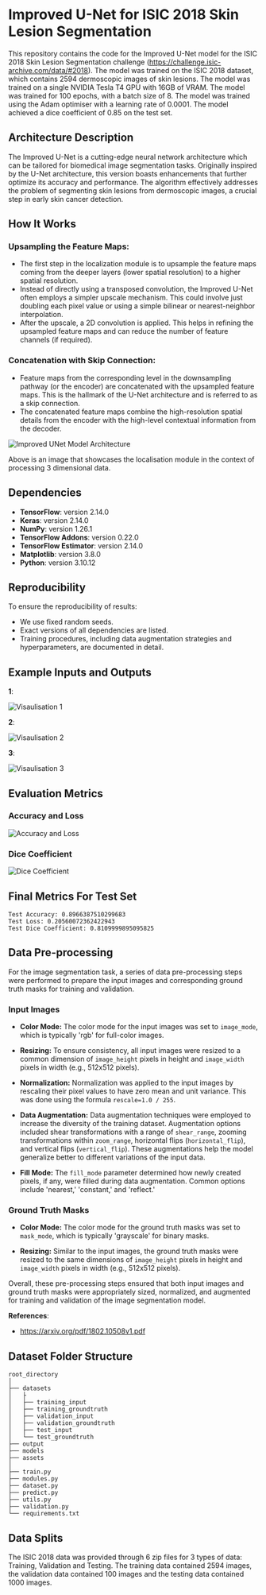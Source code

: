 # Improved U-Net for ISIC 2018 Skin Lesion Segmentation

This repository contains the code for the Improved U-Net model for the ISIC 2018 Skin Lesion Segmentation challenge (https://challenge.isic-archive.com/data/#2018). The model was trained on the ISIC 2018 dataset, which contains 2594 dermoscopic images of skin lesions. The model was trained on a single NVIDIA Tesla T4 GPU with 16GB of VRAM. The model was trained for 100 epochs, with a batch size of 8. The model was trained using the Adam optimiser with a learning rate of 0.0001. The model achieved a dice coefficient of 0.85 on the test set.

## Architecture Description

The Improved U-Net is a cutting-edge neural network architecture which can be tailored for biomedical image segmentation tasks. Originally inspired by the U-Net architecture, this version boasts enhancements that further optimize its accuracy and performance. The algorithm effectively addresses the problem of segmenting skin lesions from dermoscopic images, a crucial step in early skin cancer detection.

## How It Works

### Upsampling the Feature Maps:

- The first step in the localization module is to upsample the feature maps coming from the deeper layers (lower spatial resolution) to a higher spatial resolution.
- Instead of directly using a transposed convolution, the Improved U-Net often employs a simpler upscale mechanism. This could involve just doubling each pixel value or using a simple bilinear or nearest-neighbor interpolation.
- After the upscale, a 2D convolution is applied. This helps in refining the upsampled feature maps and can reduce the number of feature channels (if required).

### Concatenation with Skip Connection:

- Feature maps from the corresponding level in the downsampling pathway (or the encoder) are concatenated with the upsampled feature maps. This is the hallmark of the U-Net architecture and is referred to as a skip connection.
- The concatenated feature maps combine the high-resolution spatial details from the encoder with the high-level contextual information from the decoder.

![Improved UNet Model Architecture](assets/architecture.png)

Above is an image that showcases the localisation module in the context of processing 3 dimensional data.

## Dependencies

- **TensorFlow**: version 2.14.0
- **Keras**: version 2.14.0
- **NumPy**: version 1.26.1
- **TensorFlow Addons**: version 0.22.0
- **TensorFlow Estimator**: version 2.14.0
- **Matplotlib**: version 3.8.0
- **Python**: version 3.10.12


## Reproducibility

To ensure the reproducibility of results:
- We use fixed random seeds.
- Exact versions of all dependencies are listed.
- Training procedures, including data augmentation strategies and hyperparameters, are documented in detail.

## Example Inputs and Outputs

**1**: 

![Visaulisation 1](assets/visualisation1.png)

**2**: 

![Visaulisation 2](assets/visualisation2.png)

**3**:

![Visaulisation 3](assets/visualisation3.png)

## Evaluation Metrics

### Accuracy and Loss

![Accuracy and Loss](assets/accuracy_loss.png)

### Dice Coefficient

![Dice Coefficient](assets/dice_coefficient.png)

## Final Metrics For Test Set

```
Test Accuracy: 0.8966387510299683
Test Loss: 0.20560072362422943
Test Dice Coefficient: 0.8109999895095825
```


## Data Pre-processing

For the image segmentation task, a series of data pre-processing steps were performed to prepare the input images and corresponding ground truth masks for training and validation.

### Input Images

- **Color Mode:** The color mode for the input images was set to `image_mode`, which is typically 'rgb' for full-color images.

- **Resizing:** To ensure consistency, all input images were resized to a common dimension of `image_height` pixels in height and `image_width` pixels in width (e.g., 512x512 pixels).

- **Normalization:** Normalization was applied to the input images by rescaling their pixel values to have zero mean and unit variance. This was done using the formula `rescale=1.0 / 255`.

- **Data Augmentation:** Data augmentation techniques were employed to increase the diversity of the training dataset. Augmentation options included shear transformations with a range of `shear_range`, zooming transformations within `zoom_range`, horizontal flips (`horizontal_flip`), and vertical flips (`vertical_flip`). These augmentations help the model generalize better to different variations of the input data.

- **Fill Mode:** The `fill_mode` parameter determined how newly created pixels, if any, were filled during data augmentation. Common options include 'nearest,' 'constant,' and 'reflect.'

### Ground Truth Masks

- **Color Mode:** The color mode for the ground truth masks was set to `mask_mode`, which is typically 'grayscale' for binary masks.

- **Resizing:** Similar to the input images, the ground truth masks were resized to the same dimensions of `image_height` pixels in height and `image_width` pixels in width (e.g., 512x512 pixels).

Overall, these pre-processing steps ensured that both input images and ground truth masks were appropriately sized, normalized, and augmented for training and validation of the image segmentation model.

**References**:
- https://arxiv.org/pdf/1802.10508v1.pdf

## Dataset Folder Structure

```
root_directory
│
├── datasets
│   ├
│   ├── training_input
│   ├── training_groundtruth
│   ├── validation_input
│   ├── validation_groundtruth
│   ├── test_input
│   └── test_groundtruth
├── output
├── models
├── assets
│   
├── train.py
├── modules.py
├── dataset.py
├── predict.py
├── utils.py
├── validation.py
└── requirements.txt
```

## Data Splits

The ISIC 2018 data was provided through 6 zip files for 3 types of data: Training, Validation and Testing. The training data contained 2594 images, the validation data contained 100 images and the testing data contained 1000 images.